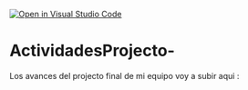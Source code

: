 [![Open in Visual Studio Code](https://classroom.github.com/assets/open-in-vscode-c66648af7eb3fe8bc4f294546bfd86ef473780cde1dea487d3c4ff354943c9ae.svg)](https://classroom.github.com/online_ide?assignment_repo_id=8566870&assignment_repo_type=AssignmentRepo)
# ActividadesProjecto-
Los avances del projecto final de mi equipo voy a subir aqui : 
